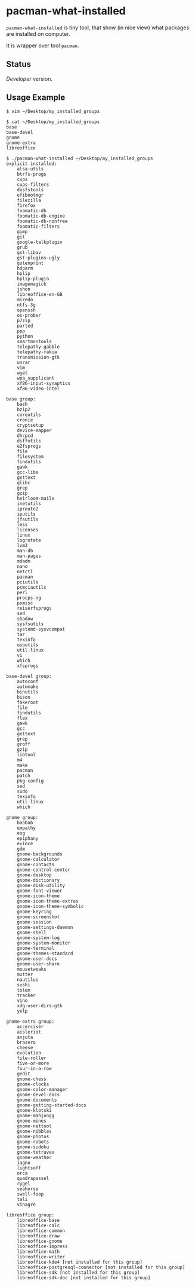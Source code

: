 pacman-what-installed
=====================

``pacman-what-installed`` is tiny tool, that show (in nice view)
what packages are installed on computer.

It is wrapper over tool ``pacman``.

Status
------

*Developer* version.

Usage Example
-------------

    $ vim ~/Desktop/my_installed_groups
    
    $ cat ~/Desktop/my_installed_groups
    base
    base-devel
    gnome
    gnome-extra
    libreoffice
    
    $ ./pacman-what-installed ~/Desktop/my_installed_groups
    explicit installed:
        alsa-utils
        btrfs-progs
        cups
        cups-filters
        dosfstools
        efibootmgr
        filezilla
        firefox
        foomatic-db
        foomatic-db-engine
        foomatic-db-nonfree
        foomatic-filters
        gimp
        git
        google-talkplugin
        grub
        gst-libav
        gst-plugins-ugly
        gutenprint
        hdparm
        hplip
        hplip-plugin
        imagemagick
        jshon
        libreoffice-en-GB
        miredo
        ntfs-3g
        openssh
        os-prober
        p7zip
        parted
        ppp
        python
        smartmontools
        telepathy-gabble
        telepathy-rakia
        transmission-gtk
        unrar
        vim
        wget
        wpa_supplicant
        xf86-input-synaptics
        xf86-video-intel
    
    base group:
        bash
        bzip2
        coreutils
        cronie
        cryptsetup
        device-mapper
        dhcpcd
        diffutils
        e2fsprogs
        file
        filesystem
        findutils
        gawk
        gcc-libs
        gettext
        glibc
        grep
        gzip
        heirloom-mailx
        inetutils
        iproute2
        iputils
        jfsutils
        less
        licenses
        linux
        logrotate
        lvm2
        man-db
        man-pages
        mdadm
        nano
        netctl
        pacman
        pciutils
        pcmciautils
        perl
        procps-ng
        psmisc
        reiserfsprogs
        sed
        shadow
        sysfsutils
        systemd-sysvcompat
        tar
        texinfo
        usbutils
        util-linux
        vi
        which
        xfsprogs
    
    base-devel group:
        autoconf
        automake
        binutils
        bison
        fakeroot
        file
        findutils
        flex
        gawk
        gcc
        gettext
        grep
        groff
        gzip
        libtool
        m4
        make
        pacman
        patch
        pkg-config
        sed
        sudo
        texinfo
        util-linux
        which
    
    gnome group:
        baobab
        empathy
        eog
        epiphany
        evince
        gdm
        gnome-backgrounds
        gnome-calculator
        gnome-contacts
        gnome-control-center
        gnome-desktop
        gnome-dictionary
        gnome-disk-utility
        gnome-font-viewer
        gnome-icon-theme
        gnome-icon-theme-extras
        gnome-icon-theme-symbolic
        gnome-keyring
        gnome-screenshot
        gnome-session
        gnome-settings-daemon
        gnome-shell
        gnome-system-log
        gnome-system-monitor
        gnome-terminal
        gnome-themes-standard
        gnome-user-docs
        gnome-user-share
        mousetweaks
        mutter
        nautilus
        sushi
        totem
        tracker
        vino
        xdg-user-dirs-gtk
        yelp
    
    gnome-extra group:
        accerciser
        aisleriot
        anjuta
        brasero
        cheese
        evolution
        file-roller
        five-or-more
        four-in-a-row
        gedit
        gnome-chess
        gnome-clocks
        gnome-color-manager
        gnome-devel-docs
        gnome-documents
        gnome-getting-started-docs
        gnome-klotski
        gnome-mahjongg
        gnome-mines
        gnome-nettool
        gnome-nibbles
        gnome-photos
        gnome-robots
        gnome-sudoku
        gnome-tetravex
        gnome-weather
        iagno
        lightsoff
        orca
        quadrapassel
        rygel
        seahorse
        swell-foop
        tali
        vinagre
    
    libreoffice group:
        libreoffice-base
        libreoffice-calc
        libreoffice-common
        libreoffice-draw
        libreoffice-gnome
        libreoffice-impress
        libreoffice-math
        libreoffice-writer
        libreoffice-kde4 [not installed for this group]
        libreoffice-postgresql-connector [not installed for this group]
        libreoffice-sdk [not installed for this group]
        libreoffice-sdk-doc [not installed for this group]
